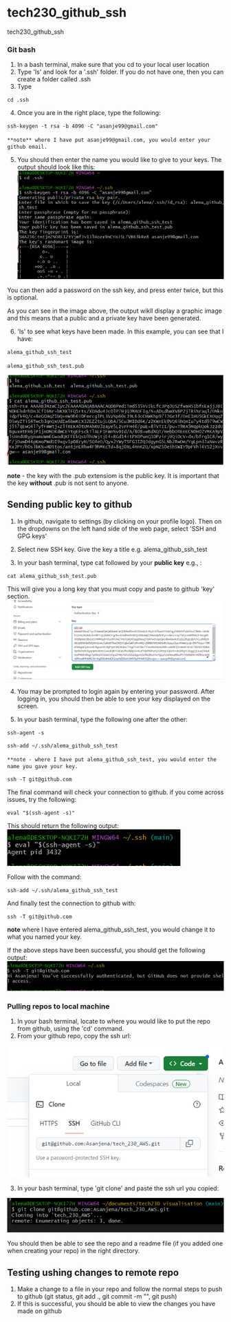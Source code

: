 # tech230_github_ssh
tech230_github_ssh

### Git bash

1. In a bash terminal, make sure that you cd to your local user location
2. Type 'ls' and look for a '.ssh' folder. If you do not have one, then you can create a folder called .ssh
3. Type
```
cd .ssh
```
4. Once you are in the right place, type the following:
```
ssh-keygen -t rsa -b 4096 -C "asanje99@gmail.com"

**note** where I have put asanje99@gmail.com, you would enter your github email.
```
5. You should then enter the name you would like to give to your keys. The output should look like this:
![Alt text](image1.PNG)

You can then add a password on the ssh key, and press enter twice, but this is optional. 

As you can see in the image above, the output wikll display a graphic image and this means that a public and a private key have been generated. 

6. 'ls' to see what keys have been made. In this example, you can see that I have:
```
alema_github_ssh_test

alema_github_ssh_test.pub
```

 ![Alt text](image2.PNG)

 **note** - the key with the .pub extensiom is the public key. It is important that the key **without** .pub is not sent to anyone. 

 ## Sending public key to github

 1. In github, navigate to settings (by clicking on your profile logo). Then on the dropdowns on the left hand side of the web page, select 'SSH and GPG keys'

 2. Select new SSH key. Give the key a title e.g. alema_github_ssh_test

 3. In your bash terminal, type cat followed by your **public key** e.g., :
 ```
 cat alema_github_ssh_test.pub
 ```

 This will give you a long key that you must copy and paste to github 'key' section. 
![Alt text](ssh_key_input.PNG)

4. You may be prompted to login again by entering your password. After logging in, you should then be able to see your key displayed on the screen. 

5. In your bash terminal, type the following one after the other:

```
ssh-agent -s
```
```
ssh-add ~/.ssh/alema_github_ssh_test

**note - where I have put alema_github_ssh_test, you would enter the name you gave your key.
```
```
ssh -T git@github.com
```
The final command will check your connection to github. if you come across issues, try the following:

```
eval "$(ssh-agent -s)"

```
This should return the following output:
![Alt text](eval_output.PNG)

Follow with the command:
```
ssh-add ~/.ssh/alema_github_ssh_test
```
And finally test the connection to github with:
```
ssh -T git@github.com
```
**note** where I have entered alema_github_ssh_test, you would change it to what you named your key.

If the above steps have been successful, you should get the following output:
![Alt text](successful_authentication.PNG)


### Pulling repos to local machine

1. In your bash terminal, locate to where you would like to put the repo from github, using the 'cd' command.
2. From your github repo, copy the ssh url:

![ssh url](ssh_url.PNG)

3. In your bash terminal, type 'git clone' and paste the ssh url you copied:

![Alt text](git_clone_ssh.PNG)

You should then be able to see the repo and a readme file (if you added one when creating your repo) in the right directory. 

## Testing ushing changes to remote repo

1. Make a change to a file in your repo and follow the normal steps to push to github (git status, git add ., git commit -m "", git push)
2. If this is successful, you should be able to view the changes you have made on github 


